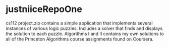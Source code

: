 # justniiceRepoOne
cs112 project.zip contains a simple application that implements several instances of various logic puzzles.
Includes a solver that finds and displays the solution to each puzzle.
Algorithms I and II contains my own solutions to all of the Princeton Algorithms course assignments found on Coursera.

